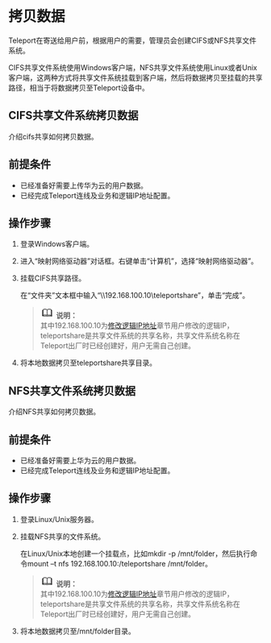 # 拷贝数据<a name="ZH-CN_TOPIC_0098461123"></a>

Teleport在寄送给用户前，根据用户的需要，管理员会创建CIFS或NFS共享文件系统。

CIFS共享文件系统使用Windows客户端，NFS共享文件系统使用Linux或者Unix客户端，这两种方式将共享文件系统挂载到客户端，然后将数据拷贝至挂载的共享路径，相当于将数据拷贝至Teleport设备中。

## CIFS共享文件系统拷贝数据<a name="section1404134717507"></a>

介绍cifs共享如何拷贝数据。

## 前提条件<a name="section19914716548"></a>

-   已经准备好需要上传华为云的用户数据。
-   已经完成Teleport连线及业务和逻辑IP地址配置。

## 操作步骤<a name="section19463103615498"></a>

1.  登录Windows客户端。
2.  进入“映射网络驱动器”对话框。右键单击“计算机”，选择“映射网络驱动器”。
3.  挂载CIFS共享路径。

    在“文件夹”文本框中输入“\\\\192.168.100.10\\teleportshare”，单击“完成”。

    >![](public_sys-resources/icon-note.gif) **说明：**   
    >其中192.168.100.10为[修改逻辑IP地址](修改逻辑IP地址.md)章节用户修改的逻辑IP，teleportshare是共享文件系统的共享名称，共享文件系统名称在Teleport出厂时已经创建好，用户无需自己创建。  

4.  将本地数据拷贝至teleportshare共享目录。

## NFS共享文件系统拷贝数据<a name="section7320182018511"></a>

介绍NFS共享如何拷贝数据。

## 前提条件<a name="zh-cn_topic_0097288785_section7579185019489"></a>

-   已经准备好需要上华为云的用户数据。
-   已经完成Teleport连线及业务和逻辑IP地址配置。

## 操作步骤<a name="section1862314507"></a>

1.  登录Linux/Unix服务器。
2.  挂载NFS共享的文件系统。

    在Linux/Unix本地创建一个挂载点，比如mkdir -p /mnt/folder，然后执行命令mount –t nfs 192.168.100.10:/teleportshare  /mnt/folder。

    >![](public_sys-resources/icon-note.gif) **说明：**   
    >其中192.168.100.10为[修改逻辑IP地址](修改逻辑IP地址.md)章节用户修改的逻辑IP，teleportshare是共享文件系统的共享名称，共享文件系统名称在Teleport出厂时已经创建好，用户无需自己创建。  

3.  将本地数据拷贝至/mnt/folder目录。

